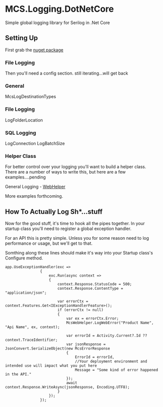 # MCS.Logging.DotNetCore
Simple global logging library for Serilog in .Net Core


## Setting Up

First grab the [nuget package](https://www.nuget.org/packages/MCS.Logging.DotNetCore)

### File Logging

Then you'll need a config section.
still iterating...will get back

### General
McsLogDestinationTypes

### File Logging
LogFolderLocation

### SQL Logging
LogConnection
LogBatchSize

### Helper Class
For better control over your logging you'll want to build a helper class.
There are a number of ways to write this, but here are a few examples....pending

General Logging - [WebHelper](.\Mcs.Logging.DotNetCore\Mcs.Logging.DotNetCore\McsWebHelper.cs)

More examples forthcoming.

## How To Actually Log Sh*...stuff
Now for the good stuff, it's time to hook all the pipes together.
In your startup class you'll need to register a global exception handler. 

For an API this is pretty simple. Unless you for some reason need to log performance or usage, but we'll get to that.

Somthing along these lines should make it's way into your Startup class's Configure method.

```
app.UseExceptionHandler(exc =>
                {
                    exc.Run(async context =>
                    {
                        context.Response.StatusCode = 500;
                        context.Response.ContentType = "application/json";

                        var errorCtx = context.Features.Get<IExceptionHandlerFeature>();
                        if (errorCtx != null)
                        {
                            var ex = errorCtx.Error;
                            McsWebHelper.LogWebError("Product Name", "Api Name", ex, context);

                            var errorId = Activity.Current?.Id ?? context.TraceIdentifier;
                            var jsonResponse = JsonConvert.SerializeObject(new McsErrorResponse
                            {
                                ErrorId = errorId,
                                //Your deployment environment and intended use will impact what you put here
                                Message = "Some kind of error happened in the API." 
                            });
                            await context.Response.WriteAsync(jsonResponse, Encoding.UTF8);
                        }
                    });
                });
```
